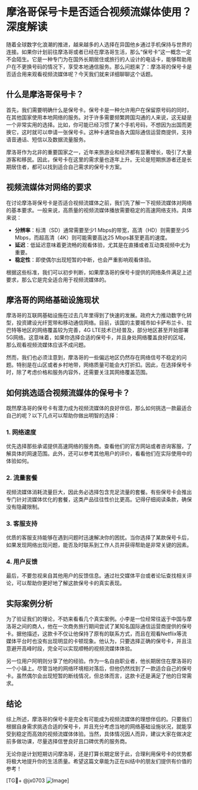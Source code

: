 # 摩洛哥保号卡是否适合视频流媒体使用？深度解读

随着全球数字化浪潮的推进，越来越多的人选择在异国他乡通过手机保持与世界的连接。如果你计划前往摩洛哥或者已经在摩洛哥生活，那么“保号卡”这一概念一定不会陌生。它是一种专门为在国外长期居住或旅行的人设计的电话卡，能够帮助用户在不更换号码的情况下，享受本地通信服务。那么问题来了：摩洛哥的保号卡是否适合用来观看视频流媒体呢？今天我们就来详细聊聊这个话题。

## 什么是摩洛哥保号卡？

首先，我们需要明确什么是保号卡。保号卡是一种允许用户在保留原号码的同时，在其他国家使用本地网络的服务。对于许多需要频繁跨国沟通的人来说，这无疑是一个非常实用的选择。比如，你可能已经习惯了某个手机号码，不想因为出国而更换它，这时就可以申请一张保号卡。这种卡通常由各大国际通信运营商提供，支持语音通话、短信以及数据流量服务。

摩洛哥作为北非的重要国家之一，近年来旅游业和经济都有显著增长，吸引了大量游客和移民。因此，保号卡在这里的需求量也逐年上升。无论是短期旅游者还是长期居住者，都可以找到适合自己需求的保号卡方案。

## 视频流媒体对网络的要求

在讨论摩洛哥保号卡是否适合视频流媒体之前，我们先了解一下视频流媒体对网络的基本要求。一般来说，高质量的视频流媒体播放需要稳定的高速网络支持。具体来说：

- **分辨率**：标清（SD）通常需要至少1 Mbps的带宽，高清（HD）则需要至少5 Mbps，而超高清（4K）则可能需要高达25 Mbps甚至更高的速度。
- **延迟**：低延迟意味着更流畅的观看体验，尤其是在直播或者互动类视频中尤为重要。
- **稳定性**：即使偶尔出现短暂的中断，也会严重影响观看体验。

根据这些标准，我们可以初步判断，如果摩洛哥的保号卡提供的网络条件满足上述要求，那么它是完全适合用于视频流媒体的。

## 摩洛哥的网络基础设施现状

摩洛哥的互联网基础设施在过去几年里得到了快速的发展。政府大力推动数字化转型，投资建设光纤宽带和移动通信网络。目前，该国的主要城市如卡萨布兰卡、拉巴特等地区的网络覆盖较为完善，4G LTE技术已经普及，部分地区甚至开始部署5G网络。这意味着，如果你选择合适的保号卡，并且身处网络覆盖良好的区域，那么观看视频流媒体应该不成问题。

然而，我们也必须注意到，摩洛哥的一些偏远地区仍然存在网络信号不稳定的问题。特别是在山区或者乡村地带，网络质量可能会大打折扣。因此，在选择保号卡时，除了考虑价格和服务内容外，还需要关注其网络覆盖范围。

## 如何挑选适合视频流媒体的保号卡？

既然摩洛哥的保号卡有潜力成为视频流媒体的良好伴侣，那么如何挑选一款最适合自己的呢？以下几点可以帮助你做出明智的选择：

### 1. 网络速度
优先选择那些承诺提供高速网络的服务商。查看他们的官方网站或者咨询客服，了解具体的网速范围。此外，还可以参考其他用户的评价，看看他们在实际使用中的体验如何。

### 2. 流量套餐
视频流媒体消耗流量巨大，因此务必选择包含充足流量的套餐。有些保号卡会推出专门针对流媒体优化的套餐，这类产品往往性价比更高。记得仔细阅读条款，确保没有隐藏限制。

### 3. 客服支持
优质的客服支持能够在遇到问题时迅速解决你的困扰。当你选择了某款保号卡后，如果发现网络出现问题，能否及时联系到工作人员并获得帮助是非常关键的因素。

### 4. 用户反馈
最后，不要忽视来自其他用户的反馈信息。通过社交媒体平台或者论坛查找相关评论，可以帮助你更好地了解这款保号卡的真实表现。

## 实际案例分析

为了验证我们的理论，不妨来看看几个真实案例。小李是一位经常往返于中国与摩洛哥之间的商人，他在一次商务旅行期间尝试了某知名国际通信运营商提供的保号卡。据他描述，这款卡不仅让他保持了原有的联系方式，而且在观看Netflix等流媒体平台时也没有出现明显的卡顿现象。他认为，只要选择正确的保号卡，并且注意避开高峰时段，完全可以实现顺畅的视频流媒体体验。

另一位用户阿明则分享了他的经验。作为一名自由职业者，他长期居住在摩洛哥的一个小镇上。尽管当地的网络环境相对落后，但他仍然找到了一款适合自己的保号卡。虽然偶尔会出现短暂的断线情况，但总体而言，这款卡还是满足了他的日常需求。

## 结论

综上所述，摩洛哥的保号卡是完全有可能成为视频流媒体的理想伴侣的。只要我们根据自身需求挑选合适的保号卡，并且充分考虑当地的网络基础设施状况，就能享受到稳定而高效的视频流媒体体验。当然，具体情况因人而异，建议大家在做决定前多做功课，尽量选择信誉良好且口碑优秀的服务商。

无论你是计划短期访问摩洛哥，还是打算长期定居于此，合理利用保号卡的优势都将极大地提升你的生活质量。希望这篇文章能为正在纠结中的朋友们提供有价值的参考！

[TG💪+ @jx0703 ![Image](https://github.com/user-attachments/assets/dbca1d08-cadb-493c-b0ec-ad6f7a83f270)]